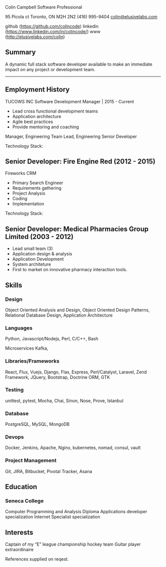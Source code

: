 Colin Campbell
Software Professional

95 Picola ct
Toronto, ON M2H 2N2
(416) 995-9404
colin@elusivelabs.com

github (https://github.com/colincode)
linkedin (https://www.linkedin.com/in/colincode/)
www (http://elusivelabs.com/colin)

## Summary
A dynamic full stack software developer available to make an immediate impact on any project or development team.
- - - -


## Employment History

TUCOWS INC 
Software Development Manager | 2015 - Current

* Lead cross functional development teams
* Application architecture 
* Agile best practices
* Provide mentoring and coaching

Manager, Engineering
Team Lead, Engineering
Senior Developer

Technology Stack:

## Senior Developer: Fire Engine Red (2012 - 2015) 

Fireworks CRM
* Primary Search Engineer
* Requirements gathering 
* Project Analysis
* Coding 
* Implementation

Technology Stack:

## Senior Developer: Medical Pharmacies Group Limited (2003 - 2012)
* Lead small team (3)
* Application design & analysis
* Application Development
* System architeture
* First to market on innovative pharmacy interaction tools.

## Skills
### Design
Object Oriented Analysis and Design, Object Oriented Design Patterns, Relational
Database Design, Application Architecture

### Languages
Python, Javascript/Nodejs, Perl, C/C++, Bash

Microservices 
Kafka,  

### Libraries/Frameworks
React, Flux, Vuejs, Django, Flas, Express, Perl/Catalyst, Laravel, Zend Framework, JQuery, Bootstrap, Doctrine ORM, GTK

### Testing
unittest, pytest, Mocha, Chai, Sinon, Nose, Prove, Istanbul

### Database
PostgreSQL, MySQL, MongoDB

### Devops
Docker, Jenkins, Apache, Nginx, kubernetes, nomad, consul, vault

### Project Management
Git, JIRA, Bitbucket, Pivotal Tracker, Asana

## Education
### Seneca College
Computer Programming and Analysis Diploma
Applications developer specialization 
Internet Specialist specialization

## Interests
Captain of my “E” league championship hockey team
Guitar player extraordinaire

References supplied on reqest.
